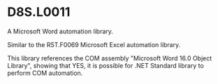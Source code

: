 # D8S.L0011
A Microsoft Word automation library.

Similar to the R5T.F0069 Microsoft Excel automation library.


This library references the COM assembly "Microsoft Word 16.0 Object Library", showing that YES, it is possible for .NET Standard library to perform COM automation.